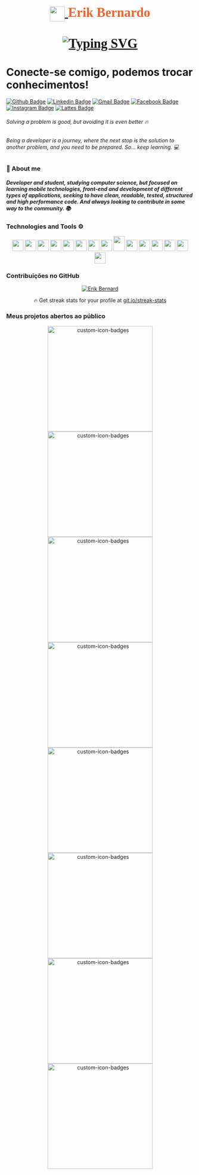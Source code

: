 <link rel="preconnect" href="https://fonts.googleapis.com">
<link rel="preconnect" href="https://fonts.gstatic.com" crossorigin>
<link href="https://fonts.googleapis.com/css2?family=Fira+Code:wght@500&display=swap" rel="stylesheet">

<h1 style="font-family: Monoton; font-size: 35px; color: #f0642f; text-align: center;">
    <a href="https://www.dio.me/">
        <img align="center" width="40px" src="https://hermes.digitalinnovation.one/assets/diome/logo-minimized.png">
    </a>
    Erik Bernardo
    <br><br>
    <a href="https://git.io/typing-svg"><img src="https://readme-typing-svg.demolab.com?font=OneShot&weight=500&size=30&pause=600&color=f0642f&center=true&width=800&lines=Ol%C3%A1+meu+jovem!;Sou+o+Erik+Bernardo;Atualmente++graduando+Ci%C3%AAncia+da+Computa%C3%A7%C3%A3o" alt="Typing SVG" /></a>
</h1>

# Conecte-se comigo, podemos trocar conhecimentos!

[![Github Badge](https://img.shields.io/badge/-Github-000?style=flat-square&logo=Github&logoColor=white&link=https://github.com/erikbernard)](https://github.com/erikbernard)
[![Linkedin Badge](https://img.shields.io/badge/-LinkedIn-blue?style=flat-square&logo=Linkedin&logoColor=white&link=https://www.linkedin.com/in/erik-bernardo-63a208155/)](https://www.linkedin.com/in/erik-bernardo-63a208155/)
[![Gmail Badge](https://img.shields.io/badge/-Gmail-D14836?&style=flat-square&logo=Gmail&logoColor=white&link=mailto:erikbrsilva@gmail.com)](mailto:erikbrsilva@gmail.com)
[![Facebook Badge](https://img.shields.io/badge/facebook-%231877F2.svg?&style=flat-square&logo=facebook&logoColor=white)](https://www.facebook.com/Erikbolinh)
[![Instagram Badge](https://img.shields.io/badge/instagram-%23E4405F.svg?&style=flat-square&logo=instagram&logoColor=white)](https://www.instagram.com/erik_bolinh/)
[![Lattes Badge](https://img.shields.io/badge/%20-Lattes-yellow?style=flat-square&logo=Lattes&logoColor=white&link=http://lattes.cnpq.br/0084066381641074)](http://lattes.cnpq.br/0084066381641074)

###### Solving a problem is good, but avoiding it is even better 🔥
###### Being a developer is a journey, where the next stop is the solution to another problem, and you need to be prepared. So... keep learning. 💻

### :wave: About me

##### Developer and student, studying computer science, but focused on learning mobile technologies, front-end and development of different types of applications, seeking to have clean, readable, tested, structured and high performance code. And always looking to contribute in some way to the community. 📚

### Technologies and Tools ⚙


<p align="center">
    <img src="https://cdn.jsdelivr.net/gh/devicons/devicon/icons/html5/html5-plain.svg" width="30" height="30"/>
    <img src="https://cdn.jsdelivr.net/gh/devicons/devicon/icons/css3/css3-plain.svg" width="30" height="30"/>
    <img src="https://cdn.jsdelivr.net/gh/devicons/devicon/icons/javascript/javascript-plain.svg" width="30" height="30"/>
    <img src="https://cdn.jsdelivr.net/gh/devicons/devicon/icons/typescript/typescript-plain.svg" width="30" height="30"/>   
    <img src="https://cdn.jsdelivr.net/gh/devicons/devicon/icons/bootstrap/bootstrap-original.svg" width="30" heigth="30"/>
    <img src="https://cdn.jsdelivr.net/gh/devicons/devicon/icons/nodejs/nodejs-original.svg" width="30" heigth="30"/>
    <img src="https://cdn.jsdelivr.net/gh/devicons/devicon/icons/angularjs/angularjs-original.svg" width="30" heigth="30"/>
    <img src="https://cdn.jsdelivr.net/gh/devicons/devicon/icons/react/react-original-wordmark.svg" width="30" height="30"/>
    <img src="https://cdn.jsdelivr.net/gh/devicons/devicon/icons/flutter/flutter-original.svg" width="30" height="40"/>
    <img src="https://cdn.jsdelivr.net/gh/devicons/devicon/icons/python/python-original.svg" width="30" height="30"/>
    <img src="https://cdn.jsdelivr.net/gh/devicons/devicon/icons/mysql/mysql-original.svg" width="30" height="30"/>
    <img src="https://cdn.jsdelivr.net/gh/devicons/devicon/icons/postgresql/postgresql-original.svg" width="30" height="30"/>   
    <img src="https://cdn.jsdelivr.net/gh/devicons/devicon/icons/git/git-original.svg" width="30" heigth="30"/>
    <img src="https://cdn.jsdelivr.net/gh/devicons/devicon/icons/docker/docker-original-wordmark.svg" width="30" height="30"/>
    <img src="https://cdn.jsdelivr.net/gh/devicons/devicon/icons/linux/linux-original.svg" width="30" height="30"/>
</p>

### Contribuições no GitHub

<!-- GitHub Readme Streak Stats - https://github.com/erikbernard/github-readme-streak-stats -->
<p align="center">
  <a href="https://github.com/erikbernard/github-readme-streak-stats">
    <img title="🔥 Get streak stats for your profile at git.io/streak-stats" alt="Erik Bernard" src="https://github-readme-streak-stats.herokuapp.com?user=erikbernard&theme=sunset-gradient&date_format=M%20j%5B%2C%20Y%5D&mode=weekly"/>
  </a>
  <p align="center">🔥 Get streak stats for your profile at <a href="https://git.io/streak-stats">git.io/streak-stats</a></p>
</p>

### Meus projetos abertos ao público

<p align="center">
    <a href="https://github.com/erikbernard/Challenge-ONE--Decodificado">
        <img width="282" src="https://denvercoder1-github-readme-stats.vercel.app/api/pin?username=erikbernard&repo=Challenge-ONE--Decodificado&theme=react&bg_color=1F222E&title_color=3BEFF7&icon_color=F8D866&hide_border=true&show_icons=false" alt="custom-icon-badges">
    </a>
    <a href="https://github.com/erikbernard/movie-challenge">
        <img width="282" src="https://denvercoder1-github-readme-stats.vercel.app/api/pin?username=erikbernard&repo=movie-challenge&theme=react&bg_color=1F222E&title_color=3BEFF7&icon_color=F8D866&hide_border=true&show_icons=false" alt="custom-icon-badges">
    </a>
    <a href="https://github.com/erikbernard/movie-wall">
        <img width="282" src="https://denvercoder1-github-readme-stats.vercel.app/api/pin?username=erikbernard&repo=movie-wall&theme=react&bg_color=1F222E&title_color=3BEFF7&icon_color=F8D866&hide_border=true&show_icons=false" alt="custom-icon-badges">
    </a>
    <a href="https://github.com/erikbernard/angular-buzzfeed-quizz">
        <img width="282" src="https://denvercoder1-github-readme-stats.vercel.app/api/pin?username=erikbernard&repo=angular-buzzfeed-quizz&theme=react&bg_color=1F222E&title_color=3BEFF7&icon_color=F8D866&hide_border=true&show_icons=false" alt="custom-icon-badges">
    </a>
    <a href="https://github.com/erikbernard/angular-blog-dio">
        <img width="282" src="https://denvercoder1-github-readme-stats.vercel.app/api/pin?username=erikbernard&repo=angular-blog-dio&theme=react&bg_color=1F222E&title_color=3BEFF7&icon_color=F8D866&hide_border=true&show_icons=false" alt="custom-icon-badges">
    </a>
    <a href="https://github.com/erikbernard/java-testes-unitarios-tdd">
        <img width="282" src="https://denvercoder1-github-readme-stats.vercel.app/api/pin?username=erikbernard&repo=java-testes-unitarios-tdd&theme=react&bg_color=1F222E&title_color=3BEFF7&icon_color=F8D866&hide_border=true&show_icons=false" alt="custom-icon-badges">
    </a>
    <a href="https://github.com/erikbernard/django_basic_project">
        <img width="282" src="https://denvercoder1-github-readme-stats.vercel.app/api/pin?username=erikbernard&repo=django_basic_project&theme=react&bg_color=1F222E&title_color=3BEFF7&icon_color=F8D866&hide_border=true&show_icons=false" alt="custom-icon-badges">
    </a>
    <a href="https://github.com/erikbernard/loja-java-pattern-design-application">
        <img width="282" src="https://denvercoder1-github-readme-stats.vercel.app/api/pin?username=erikbernard&repo=loja-java-pattern-design-application&theme=react&bg_color=1F222E&title_color=3BEFF7&icon_color=F8D866&hide_border=true&show_icons=false" alt="custom-icon-badges">
    </a>
</p>
